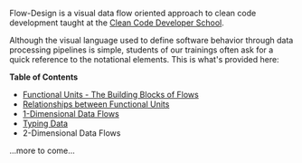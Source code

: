 Flow-Design is a visual data flow oriented approach to clean code development taught at the [Clean Code Developer School](http://ccd-school.de).

Although the visual language used to define software behavior through data processing pipelines is simple, students of our trainings often ask for a quick reference to the notational elements. This is what's provided here:

**Table of Contents**

* [Functional Units - The Building Blocks of Flows](Functional-Units--as-the-Building-Blocks-of-Flows)
* [Relationships between Functional Units](Relationships-between-Functional-Units)
* [1-Dimensional Data Flows](1-Dimensional-Data-Flows)
* [Typing Data](Typing-Data)
* 2-Dimensional Data Flows

...more to come...